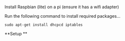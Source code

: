 Install Raspbian (lite) on a pi (ensure it has a wifi adapter)

Run the following command to install required packages...
```
sudo apt-get install dhcpcd iptables 
```

**Setup **
